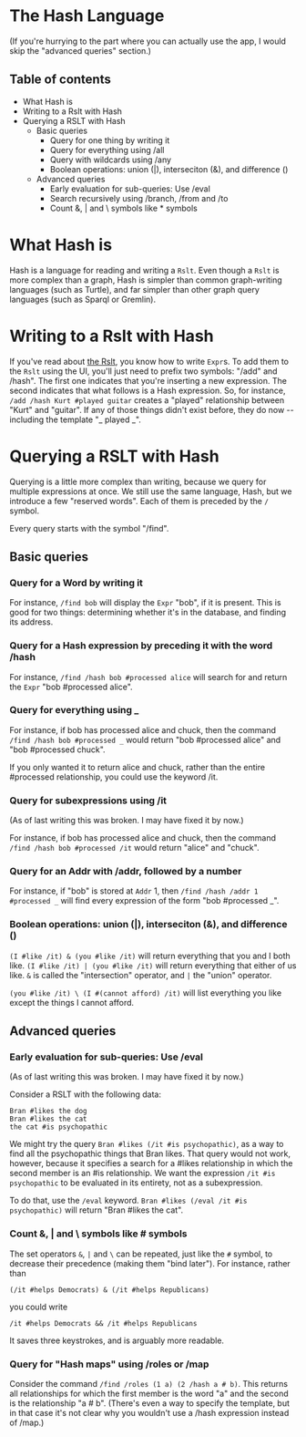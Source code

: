 # The Hash Language

(If you're hurrying to the part where you can actually use the app, I would skip the "advanced queries" section.)

## Table of contents
* What Hash is
* Writing to a Rslt with Hash
* Querying a RSLT with Hash
  * Basic queries
    * Query for one thing by writing it
    * Query for everything using /all
    * Query with wildcards using /any
    * Boolean operations: union (|), interseciton (&), and difference (\)
  * Advanced queries
    * Early evaluation for sub-queries: Use /eval
    * Search recursively using /branch, /from and /to
    * Count &, | and \ symbols like * symbols


# What Hash is

Hash is a language for reading and writing a `Rslt`. Even though a `Rslt` is more complex than a graph, Hash is simpler than common graph-writing languages (such as Turtle), and far simpler than other graph query languages (such as Sparql or Gremlin).


# Writing to a Rslt with Hash

If you've read about [the Rslt](docs/the-rslt.md), you know how to write `Expr`s. To add them to the `Rslt` using the UI, you'll just need to prefix two symbols: "/add" and /hash". The first one indicates that you're inserting a new expression. The second indicates that what follows is a Hash expression. So, for instance, `/add /hash Kurt #played guitar` creates a "played" relationship between "Kurt" and "guitar". If any of those things didn't exist before, they do now -- including the template "_ played _".


# Querying a RSLT with Hash

Querying is a little more complex than writing, because we query for multiple expressions at once. We still use the same language, Hash, but we introduce a few "reserved words". Each of them is preceded by the `/` symbol.

Every query starts with the symbol "/find".


## Basic queries
### Query for a Word by writing it

For instance, `/find bob` will display the `Expr` "bob", if it is present. This is good for two things: determining whether it's in the database, and finding its address.


### Query for a Hash expression by preceding it with the word /hash

For instance, `/find /hash bob #processed alice` will search for and return the `Expr` "bob #processed alice".


### Query for everything using _

For instance, if bob has processed alice and chuck, then the command `/find /hash bob #processed _` would return "bob #processed alice" and "bob #processed chuck".

If you only wanted it to return alice and chuck, rather than the entire #processed relationship, you could use the keyword /it.


### Query for subexpressions using /it

(As of last writing this was broken. I may have fixed it by now.)

For instance, if bob has processed alice and chuck, then the command `/find /hash bob #processed /it` would return "alice" and "chuck".


### Query for an Addr with /addr, followed by a number

For instance, if "bob" is stored at `Addr` 1, then `/find /hash /addr 1 #processed _` will find every expression of the form "bob #processed _".


### Boolean operations: union (|), interseciton (&), and difference (\)
`(I #like /it) & (you #like /it)` will return everything that you and I both like. `(I #like /it) | (you #like /it)` will return everything that either of us like. `&` is called the "intersection" operator,  and `|` the "union" operator.

`(you #like /it) \ (I #(cannot afford) /it)` will list everything you like except the things I cannot afford.


## Advanced queries

### Early evaluation for sub-queries: Use /eval

(As of last writing this was broken. I may have fixed it by now.)

Consider a RSLT with the following data:
```
Bran #likes the dog
Bran #likes the cat
the cat #is psychopathic
```
We might try the query `Bran #likes (/it #is psychopathic)`, as a way to find all the psychopathic things that Bran likes. That query would not work, however, because it specifies a search for a #likes relationship in which the second member is an #is relationship. We want the expression `/it #is psychopathic` to be evaluated in its entirety, not as a subexpression.

To do that, use the `/eval` keyword. `Bran #likes (/eval /it #is psychopathic)` will return "Bran #likes the cat".


### Count &, | and \ symbols like # symbols
The set operators `&`, `|` and `\` can be repeated, just like the `#` symbol, to decrease their precedence (making them "bind later"). For instance, rather than 
```
(/it #helps Democrats) & (/it #helps Republicans)
```

you could write 
```
/it #helps Democrats && /it #helps Republicans
```

It saves three keystrokes, and is arguably more readable.


### Query for "Hash maps" using /roles or /map

Consider the command `/find /roles (1 a) (2 /hash a # b)`. This returns all relationships for which the first member is the word "a" and the second is the relationship "a # b". (There's even a way to specify the template, but in that case it's not clear why you wouldn't use a /hash expression instead of /map.)

